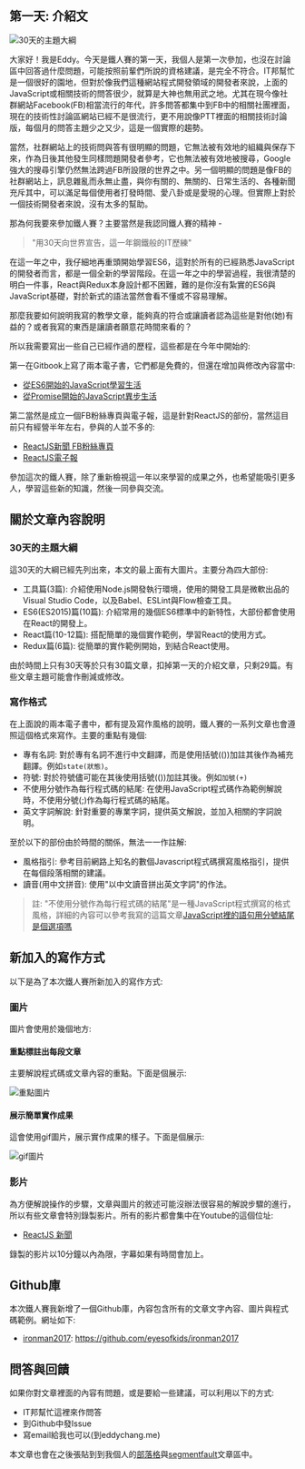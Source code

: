 ## 第一天: 介紹文

![30天的主題大綱](http://i.imgur.com/7zR2iGu.png?raw=true)

大家好！我是Eddy。今天是鐵人賽的第一天，我個人是第一次參加，也沒在討論區中回答過什麼問題，可能按照前輩們所說的資格建議，是完全不符合。IT邦幫忙是一個很好的園地，但對於像我們這種網站程式開發領域的開發者來說，上面的JavaScript或相關技術的問答很少，就算是大神也無用武之地。尤其在現今像社群網站Facebook(FB)相當流行的年代，許多問答都集中到FB中的相關社團裡面，現在的技術性討論區網站已經不是很流行，更不用說像PTT裡面的相關技術討論版，每個月的問答主題少之又少，這是一個實際的趨勢。

當然，社群網站上的技術問與答有很明顯的問題，它無法被有效地的組織與保存下來，作為日後其他發生同樣問題開發者參考，它也無法被有效地被搜尋，Google強大的搜尋引擎仍然無法跨過FB所設限的世界之中。另一個明顯的問題是像FB的社群網站上，訊息雜亂而永無止盡，與你有關的、無關的、日常生活的、各種新聞充斥其中，可以滿足每個使用者打發時間、愛八卦或是愛現的心理。但實際上對於一個技術開發者來說，沒有太多的幫助。

那為何我要來參加鐵人賽？主要當然是我認同鐵人賽的精神 -

> "用30天向世界宣告，這一年鋼鐵般的IT歷練"

在這一年之中，我仔細地再重頭開始學習ES6，這對於所有的已經熟悉JavaScript的開發者而言，都是一個全新的學習階段。在這一年之中的學習過程，我很清楚的明白一件事，React與Redux本身設計都不困難，難的是你沒有紮實的ES6與JavaScript基礎，對於新式的語法當然會看不懂或不容易理解。

那麼我要如何說明我寫的教學文章，能夠真的符合或讓讀者認為這些是對他(她)有益的？或者我寫的東西是讓讀者願意花時間來看的？

所以我需要寫出一些自己已經作過的歷程，這些都是在今年中開始的:

第一在Gitbook上寫了兩本電子書，它們都是免費的，但還在增加與修改內容當中:

- [從ES6開始的JavaScript學習生活](https://www.gitbook.com/book/eyesofkids/javascript-start-from-es6/details)
- [從Promise開始的JavaScript異步生活](https://www.gitbook.com/book/eyesofkids/javascript-start-es6-promise/details)

第二當然是成立一個FB粉絲專頁與電子報，這是針對ReactJS的部份，當然這目前只有經營半年左右，參與的人並不多的:

- [ReactJS新聞 FB粉絲專頁](https://www.facebook.com/reactjs.tw/)
- [ReactJS電子報](https://reactjs-tw.top/)

參加這次的鐵人賽，除了重新檢視這一年以來學習的成果之外，也希望能吸引更多人，學習這些新的知識，然後一同參與交流。

## 關於文章內容說明

### 30天的主題大綱

這30天的大綱已經先列出來，本文的最上面有大圖片。主要分為四大部份:

- 工具篇(3篇): 介紹使用Node.js開發執行環境，使用的開發工具是微軟出品的Visual Studio Code，以及Babel、ESLint與Flow檢查工具。
- ES6(ES2015)篇(10篇): 介紹常用的幾個ES6標準中的新特性，大部份都會使用在React的開發上。
- React篇(10-12篇): 搭配簡單的幾個實作範例，學習React的使用方式。
- Redux篇(6篇): 從簡單的實作範例開始，到結合React使用。

由於時間上只有30天等於只有30篇文章，扣掉第一天的介紹文章，只剩29篇。有些文章主題可能會作刪減或修改。

### 寫作格式

在上面說的兩本電子書中，都有提及寫作風格的說明，鐵人賽的一系列文章也會遵照這個格式來寫作。主要的重點有幾個:

- 專有名詞: 對於專有名詞不進行中文翻譯，而是使用括號(())加註其後作為補充翻譯。例如`state(狀態)`。
- 符號: 對於符號儘可能在其後使用括號(())加註其後。例如`加號(+)`
- 不使用分號作為每行程式碼的結尾: 在使用JavaScript程式碼作為範例解說時，不使用分號(;)作為每行程式碼的結尾。
- 英文字詞解說: 針對重要的專業字詞，提供英文解說，並加入相關的字詞說明。

至於以下的部份由於時間的關係，無法一一作註解:

- 風格指引: 參考目前網路上知名的數個Javascript程式碼撰寫風格指引，提供在每個段落相關的建議。
- 讀音(用中文拼音): 使用"以中文讀音拼出英文字詞"的作法。

> 註: "不使用分號作為每行程式碼的結尾"是一種JavaScript程式撰寫的格式風格，詳細的內容可以參考我寫的這篇文章[JavaScript裡的語句用分號結尾是個選項嗎](http://eddychang.me/blog/javascript/97-js-semicolon.html)

## 新加入的寫作方式

以下是為了本次鐵人賽所新加入的寫作方式:

### 圖片

圖片會使用於幾個地方:

#### 重點標註出每段文章

主要解說程式碼或文章內容的重點。下面是個展示:

![重點圖片](http://i.imgur.com/7xPV6dO.png?raw=true)

#### 展示簡單實作成果

這會使用gif圖片，展示實作成果的樣子。下面是個展示:

![gif圖片](http://i.imgur.com/V9uerdH.gifv?raw=true)

### 影片

為方便解說操作的步驟，文章與圖片的敘述可能沒辦法很容易的解說步驟的進行，所以有些文章會特別錄製影片。所有的影片都會集中在Youtube的這個位址:

- [ReactJS 新聞](https://www.youtube.com/channel/UCKPwo1yvJsNx0dTqIoVyEgQ)

錄製的影片以10分鐘以內為限，字幕如果有時間會加上。

## Github庫

本次鐵人賽我新增了一個Github庫，內容包含所有的文章文字內容、圖片與程式碼範例。網址如下:

- [ironman2017](https://github.com/eyesofkids/ironman2017): https://github.com/eyesofkids/ironman2017

## 問答與回饋

如果你對文章裡面的內容有問題，或是要給一些建議，可以利用以下的方式:

- IT邦幫忙這裡來作問答
- 到Github中發Issue
- 寫email給我也可以(到eddychang.me)

本文章也會在之後張貼到到我個人的[部落格](eddychang.me)與[segmentfault](https://segmentfault.com/u/eyesofkids)文章區中。
